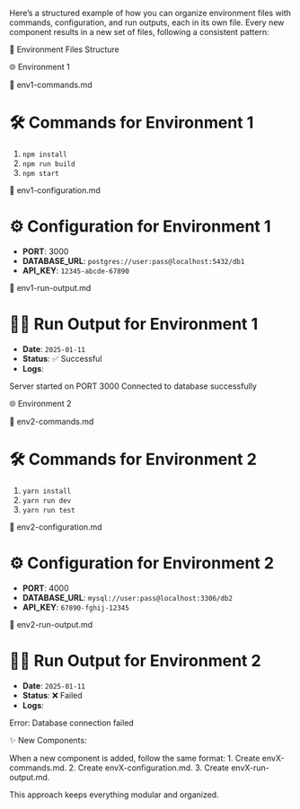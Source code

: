 Here’s a structured example of how you can organize environment files with commands, configuration, and run outputs, each in its own file. Every new component results in a new set of files, following a consistent pattern:

📁 Environment Files Structure

🌐 Environment 1

📜 env1-commands.md

# 🛠️ Commands for Environment 1
1. `npm install`
2. `npm run build`
3. `npm start`

📜 env1-configuration.md

# ⚙️ Configuration for Environment 1
- **PORT**: 3000
- **DATABASE_URL**: `postgres://user:pass@localhost:5432/db1`
- **API_KEY**: `12345-abcde-67890`

📜 env1-run-output.md

# 🏃‍♀️ Run Output for Environment 1
- **Date**: `2025-01-11`
- **Status**: ✅ Successful
- **Logs**:

Server started on PORT 3000
Connected to database successfully



🌐 Environment 2

📜 env2-commands.md

# 🛠️ Commands for Environment 2
1. `yarn install`
2. `yarn run dev`
3. `yarn run test`

📜 env2-configuration.md

# ⚙️ Configuration for Environment 2
- **PORT**: 4000
- **DATABASE_URL**: `mysql://user:pass@localhost:3306/db2`
- **API_KEY**: `67890-fghij-12345`

📜 env2-run-output.md

# 🏃‍♀️ Run Output for Environment 2
- **Date**: `2025-01-11`
- **Status**: ❌ Failed
- **Logs**:

Error: Database connection failed



✨ New Components:

When a new component is added, follow the same format:
	1.	Create envX-commands.md.
	2.	Create envX-configuration.md.
	3.	Create envX-run-output.md.

This approach keeps everything modular and organized.